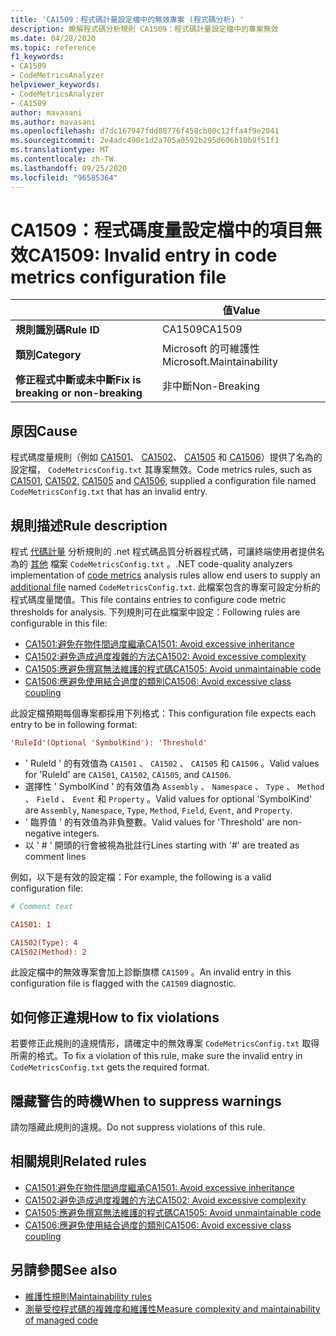 ```yaml
---
title: 'CA1509：程式碼計量設定檔中的無效專案 (程式碼分析) '
description: 瞭解程式碼分析規則 CA1509：程式碼計量設定檔中的專案無效
ms.date: 04/28/2020
ms.topic: reference
f1_keywords:
- CA1509
- CodeMetricsAnalyzer
helpviewer_keywords:
- CodeMetricsAnalyzer
- CA1509
author: mavasani
ms.author: mavasani
ms.openlocfilehash: d7dc167947fdd88776f458cb00c12ffa4f9e2041
ms.sourcegitcommit: 2e4adc490c1d2a705a0592b295d606b10b9f51f1
ms.translationtype: MT
ms.contentlocale: zh-TW
ms.lasthandoff: 09/25/2020
ms.locfileid: "96585364"
---
```

# <a name="ca1509-invalid-entry-in-code-metrics-configuration-file"></a><span data-ttu-id="a4ce3-103">CA1509：程式碼度量設定檔中的項目無效</span><span class="sxs-lookup"><span data-stu-id="a4ce3-103">CA1509: Invalid entry in code metrics configuration file</span></span>

| | <span data-ttu-id="a4ce3-104">值</span><span class="sxs-lookup"><span data-stu-id="a4ce3-104">Value</span></span> |
|-|-|
| <span data-ttu-id="a4ce3-105">**規則識別碼**</span><span class="sxs-lookup"><span data-stu-id="a4ce3-105">**Rule ID**</span></span> |<span data-ttu-id="a4ce3-106">CA1509</span><span class="sxs-lookup"><span data-stu-id="a4ce3-106">CA1509</span></span>|
| <span data-ttu-id="a4ce3-107">**類別**</span><span class="sxs-lookup"><span data-stu-id="a4ce3-107">**Category**</span></span> |<span data-ttu-id="a4ce3-108">Microsoft 的可維護性</span><span class="sxs-lookup"><span data-stu-id="a4ce3-108">Microsoft.Maintainability</span></span>|
| <span data-ttu-id="a4ce3-109">**修正程式中斷或未中斷**</span><span class="sxs-lookup"><span data-stu-id="a4ce3-109">**Fix is breaking or non-breaking**</span></span> |<span data-ttu-id="a4ce3-110">非中斷</span><span class="sxs-lookup"><span data-stu-id="a4ce3-110">Non-Breaking</span></span>|

## <a name="cause"></a><span data-ttu-id="a4ce3-111">原因</span><span class="sxs-lookup"><span data-stu-id="a4ce3-111">Cause</span></span>

<span data-ttu-id="a4ce3-112">程式碼度量規則（例如 [CA1501](ca1501.md)、 [CA1502](ca1502.md)、 [CA1505](ca1505.md) 和 [CA1506](ca1506.md)）提供了名為的設定檔， `CodeMetricsConfig.txt` 其專案無效。</span><span class="sxs-lookup"><span data-stu-id="a4ce3-112">Code metrics rules, such as [CA1501](ca1501.md), [CA1502](ca1502.md), [CA1505](ca1505.md) and [CA1506](ca1506.md), supplied a configuration file named `CodeMetricsConfig.txt` that has an invalid entry.</span></span>

## <a name="rule-description"></a><span data-ttu-id="a4ce3-113">規則描述</span><span class="sxs-lookup"><span data-stu-id="a4ce3-113">Rule description</span></span>

<span data-ttu-id="a4ce3-114">程式 [代碼計量](/visualstudio/code-quality/code-metrics-values) 分析規則的 .net 程式碼品質分析器程式碼，可讓終端使用者提供名為的 [其他](https://github.com/dotnet/roslyn/blob/release/dev16.6/docs/analyzers/Using%20Additional%20Files.md) 檔案 `CodeMetricsConfig.txt` 。</span><span class="sxs-lookup"><span data-stu-id="a4ce3-114">.NET code-quality analyzers implementation of [code metrics](/visualstudio/code-quality/code-metrics-values) analysis rules allow end users to supply an [additional file](https://github.com/dotnet/roslyn/blob/release/dev16.6/docs/analyzers/Using%20Additional%20Files.md) named `CodeMetricsConfig.txt`.</span></span> <span data-ttu-id="a4ce3-115">此檔案包含的專案可設定分析的程式碼度量閾值。</span><span class="sxs-lookup"><span data-stu-id="a4ce3-115">This file contains entries to configure code metric thresholds for analysis.</span></span> <span data-ttu-id="a4ce3-116">下列規則可在此檔案中設定：</span><span class="sxs-lookup"><span data-stu-id="a4ce3-116">Following rules are configurable in this file:</span></span>

- [<span data-ttu-id="a4ce3-117">CA1501:避免在物件間過度繼承</span><span class="sxs-lookup"><span data-stu-id="a4ce3-117">CA1501: Avoid excessive inheritance</span></span>](ca1501.md)
- [<span data-ttu-id="a4ce3-118">CA1502:避免造成過度複雜的方法</span><span class="sxs-lookup"><span data-stu-id="a4ce3-118">CA1502: Avoid excessive complexity</span></span>](ca1502.md)
- [<span data-ttu-id="a4ce3-119">CA1505:應避免撰寫無法維護的程式碼</span><span class="sxs-lookup"><span data-stu-id="a4ce3-119">CA1505: Avoid unmaintainable code</span></span>](ca1505.md)
- [<span data-ttu-id="a4ce3-120">CA1506:應避免使用結合過度的類別</span><span class="sxs-lookup"><span data-stu-id="a4ce3-120">CA1506: Avoid excessive class coupling</span></span>](ca1506.md)

<span data-ttu-id="a4ce3-121">此設定檔預期每個專案都採用下列格式：</span><span class="sxs-lookup"><span data-stu-id="a4ce3-121">This configuration file expects each entry to be in following format:</span></span>

```ini
'RuleId'(Optional 'SymbolKind'): 'Threshold'
```

- <span data-ttu-id="a4ce3-122">' RuleId ' 的有效值為 `CA1501` 、 `CA1502` 、 `CA1505` 和 `CA1506` 。</span><span class="sxs-lookup"><span data-stu-id="a4ce3-122">Valid values for 'RuleId' are `CA1501`, `CA1502`, `CA1505`, and `CA1506`.</span></span>
- <span data-ttu-id="a4ce3-123">選擇性 ' SymbolKind ' 的有效值為 `Assembly` 、 `Namespace` 、 `Type` 、 `Method` 、 `Field` 、 `Event` 和 `Property` 。</span><span class="sxs-lookup"><span data-stu-id="a4ce3-123">Valid values for optional 'SymbolKind' are `Assembly`, `Namespace`, `Type`, `Method`, `Field`, `Event`, and `Property`.</span></span>
- <span data-ttu-id="a4ce3-124">' 臨界值 ' 的有效值為非負整數。</span><span class="sxs-lookup"><span data-stu-id="a4ce3-124">Valid values for 'Threshold' are non-negative integers.</span></span>
- <span data-ttu-id="a4ce3-125">以 ' # ' 開頭的行會被視為批註行</span><span class="sxs-lookup"><span data-stu-id="a4ce3-125">Lines starting with '#' are treated as comment lines</span></span>

<span data-ttu-id="a4ce3-126">例如，以下是有效的設定檔：</span><span class="sxs-lookup"><span data-stu-id="a4ce3-126">For example, the following is a valid configuration file:</span></span>

```ini
# Comment text

CA1501: 1

CA1502(Type): 4
CA1502(Method): 2
```

<span data-ttu-id="a4ce3-127">此設定檔中的無效專案會加上診斷旗標 `CA1509` 。</span><span class="sxs-lookup"><span data-stu-id="a4ce3-127">An invalid entry in this configuration file is flagged with the `CA1509` diagnostic.</span></span>

## <a name="how-to-fix-violations"></a><span data-ttu-id="a4ce3-128">如何修正違規</span><span class="sxs-lookup"><span data-stu-id="a4ce3-128">How to fix violations</span></span>

<span data-ttu-id="a4ce3-129">若要修正此規則的違規情形，請確定中的無效專案 `CodeMetricsConfig.txt` 取得所需的格式。</span><span class="sxs-lookup"><span data-stu-id="a4ce3-129">To fix a violation of this rule, make sure the invalid entry in `CodeMetricsConfig.txt` gets the required format.</span></span>

## <a name="when-to-suppress-warnings"></a><span data-ttu-id="a4ce3-130">隱藏警告的時機</span><span class="sxs-lookup"><span data-stu-id="a4ce3-130">When to suppress warnings</span></span>

<span data-ttu-id="a4ce3-131">請勿隱藏此規則的違規。</span><span class="sxs-lookup"><span data-stu-id="a4ce3-131">Do not suppress violations of this rule.</span></span>

## <a name="related-rules"></a><span data-ttu-id="a4ce3-132">相關規則</span><span class="sxs-lookup"><span data-stu-id="a4ce3-132">Related rules</span></span>

- [<span data-ttu-id="a4ce3-133">CA1501:避免在物件間過度繼承</span><span class="sxs-lookup"><span data-stu-id="a4ce3-133">CA1501: Avoid excessive inheritance</span></span>](ca1501.md)
- [<span data-ttu-id="a4ce3-134">CA1502:避免造成過度複雜的方法</span><span class="sxs-lookup"><span data-stu-id="a4ce3-134">CA1502: Avoid excessive complexity</span></span>](ca1502.md)
- [<span data-ttu-id="a4ce3-135">CA1505:應避免撰寫無法維護的程式碼</span><span class="sxs-lookup"><span data-stu-id="a4ce3-135">CA1505: Avoid unmaintainable code</span></span>](ca1505.md)
- [<span data-ttu-id="a4ce3-136">CA1506:應避免使用結合過度的類別</span><span class="sxs-lookup"><span data-stu-id="a4ce3-136">CA1506: Avoid excessive class coupling</span></span>](ca1506.md)

## <a name="see-also"></a><span data-ttu-id="a4ce3-137">另請參閱</span><span class="sxs-lookup"><span data-stu-id="a4ce3-137">See also</span></span>

- [<span data-ttu-id="a4ce3-138">維護性規則</span><span class="sxs-lookup"><span data-stu-id="a4ce3-138">Maintainability rules</span></span>](maintainability-warnings.md)
- [<span data-ttu-id="a4ce3-139">測量受控程式碼的複雜度和維護性</span><span class="sxs-lookup"><span data-stu-id="a4ce3-139">Measure complexity and maintainability of managed code</span></span>](/visualstudio/code-quality/code-metrics-values)
